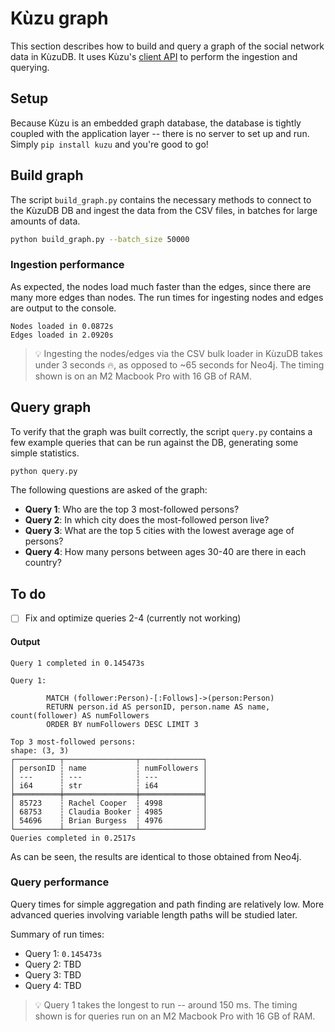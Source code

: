 # Kùzu graph

This section describes how to build and query a graph of the social network data in KùzuDB. It uses Kùzu's [client API](https://github.com/kuzudb/kuzu) to perform the ingestion and querying.

## Setup

Because Kùzu is an embedded graph database, the database is tightly coupled with the application layer -- there is no server to set up and run. Simply `pip install kuzu` and you're good to go!

## Build graph

The script `build_graph.py` contains the necessary methods to connect to the KùzuDB DB and ingest the data from the CSV files, in batches for large amounts of data.

```sh
python build_graph.py --batch_size 50000
```

### Ingestion performance

As expected, the nodes load much faster than the edges, since there are many more edges than nodes. The run times for ingesting nodes and edges are output to the console.

```
Nodes loaded in 0.0872s
Edges loaded in 2.0920s
```

> 💡 Ingesting the nodes/edges via the CSV bulk loader in KùzuDB takes under 3 seconds 🔥, as opposed to ~65 seconds for Neo4j. The timing shown is on an M2 Macbook Pro with 16 GB of RAM.

## Query graph

To verify that the graph was built correctly, the script `query.py` contains a few example queries that can be run against the DB, generating some simple statistics.

```sh
python query.py
```

The following questions are asked of the graph:

* **Query 1**: Who are the top 3 most-followed persons?
* **Query 2**: In which city does the most-followed person live?
* **Query 3**: What are the top 5 cities with the lowest average age of persons?
* **Query 4**: How many persons between ages 30-40 are there in each country?

## To do

- [ ] Fix and optimize queries 2-4 (currently not working)

#### Output

```
Query 1 completed in 0.145473s

Query 1:
 
        MATCH (follower:Person)-[:Follows]->(person:Person)
        RETURN person.id AS personID, person.name AS name, count(follower) AS numFollowers
        ORDER BY numFollowers DESC LIMIT 3
    
Top 3 most-followed persons:
shape: (3, 3)
┌──────────┬────────────────┬──────────────┐
│ personID ┆ name           ┆ numFollowers │
│ ---      ┆ ---            ┆ ---          │
│ i64      ┆ str            ┆ i64          │
╞══════════╪════════════════╪══════════════╡
│ 85723    ┆ Rachel Cooper  ┆ 4998         │
│ 68753    ┆ Claudia Booker ┆ 4985         │
│ 54696    ┆ Brian Burgess  ┆ 4976         │
└──────────┴────────────────┴──────────────┘
Queries completed in 0.2517s
```

As can be seen, the results are identical to those obtained from Neo4j.

### Query performance

Query times for simple aggregation and path finding are relatively low. More advanced queries involving variable length paths will be studied later.

Summary of run times:

* Query 1: `0.145473s`
* Query 2: TBD
* Query 3: TBD
* Query 4: TBD

> 💡 Query 1 takes the longest to run -- around 150 ms. The timing shown is for queries run on an M2 Macbook Pro with 16 GB of RAM.
